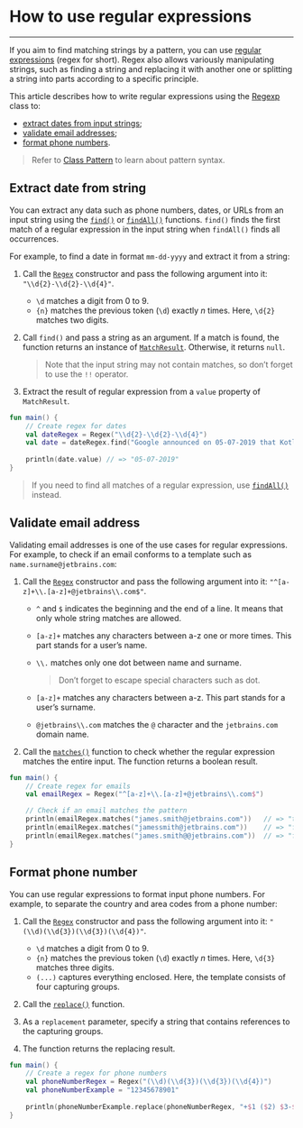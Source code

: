 # How to use regular expressions

---

If you aim to find matching strings by a pattern, you can use [regular expressions](#link) (regex for short).
Regex also allows variously manipulating strings, such as finding a string and replacing it with another one
or splitting a string into parts according to a specific principle.

This article describes how to write regular expressions using the [Regexp][regex] class to:

* [extract dates from input strings](#extract-date-from-string);
* [validate email addresses](#validate-email-address);
* [format phone numbers](#format-phone-number).

> Refer to [Class Pattern][pattern-class] to learn about pattern syntax.

## Extract date from string

You can extract any data such as phone numbers, dates, or URLs from an input string
using the [`find()`][find] or [`findAll()`][find-all] functions.
`find()` finds the first match of a regular expression in the input string
when `findAll()` finds all occurrences.

For example, to find a date in format `mm-dd-yyyy` and extract it from a string:

1. Call the [`Regex`][constructor] constructor and pass the following argument into it: `"\\d{2}-\\d{2}-\\d{4}"`.
    * `\d` matches a digit from 0 to 9.
    * `{n}` matches the previous token (`\d`) exactly *n* times. Here, `\d{2}` matches two digits.
2. Call `find()` and pass a string as an argument.
    If a match is found, the function returns an instance of [`MatchResult`][match-result].
    Otherwise, it returns `null`.

    > Note that the input string may not contain matches, so don’t forget to use the `!!` operator.

3. Extract the result of regular expression from a `value` property of `MatchResult`.

```kotlin
fun main() {
    // Create regex for dates
    val dateRegex = Regex("\\d{2}-\\d{2}-\\d{4}")
    val date = dateRegex.find("Google announced on 05-07-2019 that Kotlin is now its preferred language for Android app developers.")!!
    
    println(date.value) // => "05-07-2019"
}
```

> If you need to find all matches of a regular expression, use [`findAll()`][find-all] instead.

## Validate email address

Validating email addresses is one of the use cases for regular expressions.
For example, to check if an email conforms to a template such as `name.surname@jetbrains.com`:

1. Call the [`Regex`][constructor] constructor and pass the following argument into it: `"^[a-z]+\\.[a-z]+@jetbrains\\.com$"`.

    * `^` and `$` indicates the beginning and the end of a line. It means that only whole string matches are allowed.
    * `[a-z]+` matches any characters between a-z one or more times. This part stands for a user’s name.
    * `\\.` matches only one dot between name and surname.

        > Don’t forget to escape special characters such as dot.

    * `[a-z]+` matches any characters between a-z. This part stands for a user’s surname.
    * `@jetbrains\\.com` matches the `@` character and the `jetbrains.com` domain name.

2. Call the [`matches()`][matches] function to check whether the regular expression matches the entire input.
    The function returns a boolean result.

```kotlin
fun main() {
    // Create regex for emails
    val emailRegex = Regex("^[a-z]+\\.[a-z]+@jetbrains\\.com$")

    // Check if an email matches the pattern
    println(emailRegex.matches("james.smith@jetbrains.com"))   // => "true"
    println(emailRegex.matches("jamessmith@jetbrains.com"))    // => "false"
    println(emailRegex.matches("james.smith@@jetbrains.com"))  // => "false"
}
```

## Format phone number

You can use regular expressions to format input phone numbers.
For example, to separate the country and area codes from a phone number:

1. Call the [`Regex`][constructor] constructor and pass the following argument into it: `"(\\d)(\\d{3})(\\d{3})(\\d{4})"`.

    * `\d` matches a digit from 0 to 9.
    * `{n}` matches the previous token (`\d`) exactly *n* times. Here, `\d{3}` matches three digits.
    * `(...)` captures everything enclosed. Here, the template consists of four capturing groups.

2. Call the [`replace()`][replace] function.
3. As a `replacement` parameter, specify a string that contains references to the capturing groups.
4. The function returns the replacing result.

```kotlin
fun main() {    
    // Create a regex for phone numbers
    val phoneNumberRegex = Regex("(\\d)(\\d{3})(\\d{3})(\\d{4})")
    val phoneNumberExample = "12345678901"
    
    println(phoneNumberExample.replace(phoneNumberRegex, "+$1 ($2) $3-$4")) // => "+1 (234) 567-8901"
}
```

[constructor]: https://kotlinlang.org/api/latest/jvm/stdlib/kotlin.text/-regex/#constructors
[find]: https://kotlinlang.org/api/latest/jvm/stdlib/kotlin.text/-regex/find.html
[find-all]: https://kotlinlang.org/api/latest/jvm/stdlib/kotlin.text/-regex/find-all.html
[matches]: https://kotlinlang.org/api/latest/jvm/stdlib/kotlin.text/-regex/matches.html
[match-result]: https://kotlinlang.org/api/latest/jvm/stdlib/kotlin.text/-match-result/
[pattern-class]: https://docs.oracle.com/javase/8/docs/api/java/util/regex/Pattern.html
[regex]: https://kotlinlang.org/api/latest/jvm/stdlib/kotlin.text/-regex/
[replace]: https://kotlinlang.org/api/latest/jvm/stdlib/kotlin.text/-regex/replace.html
